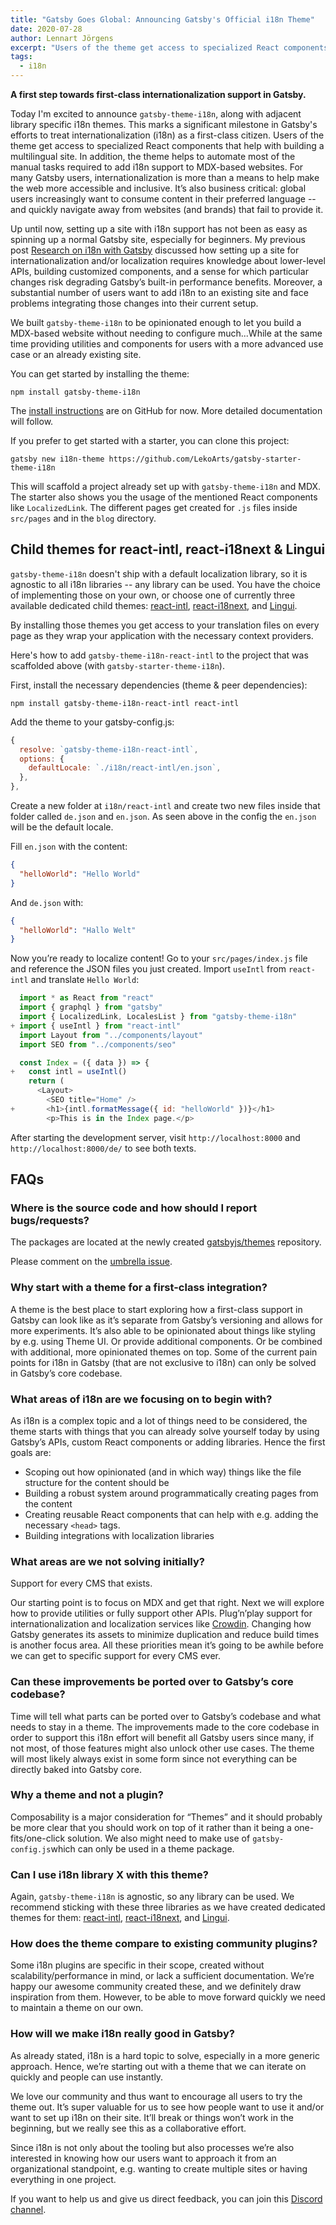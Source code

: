 ```yaml
---
title: "Gatsby Goes Global: Announcing Gatsby's Official i18n Theme"
date: 2020-07-28
author: Lennart Jörgens
excerpt: "Users of the theme get access to specialized React components that help with building a multilingual site. In addition the theme helps to automate most of the manual tasks required to add i18n support to MDX-based websites."
tags:
  - i18n
---
```


**A first step towards first-class internationalization support in Gatsby.**

Today I'm excited to announce `gatsby-theme-i18n`, along with adjacent library specific i18n themes. This marks a significant milestone in Gatsby's efforts to treat internationalization (i18n) as a first-class citizen. Users of the theme get access to specialized React components that help with building a multilingual site. In addition, the theme helps to automate most of the manual tasks required to add i18n support to MDX-based websites. For many Gatsby users, internationalization is more than a means to help make the web more accessible and inclusive. It’s also business critical: global users increasingly want to consume content in their preferred language -- and quickly navigate away from websites (and brands) that fail to provide it.

Up until now, setting up a site with i18n support has not been as easy as spinning up a normal Gatsby site, especially for beginners. My previous post [Research on i18n with Gatsby](/blog/2020-07-13-i18n-pain-points/) discussed how setting up a site for internationalization and/or localization requires knowledge about lower-level APIs, building customized components, and a sense for which particular changes risk degrading Gatsby’s built-in performance benefits. Moreover, a substantial number of users want to add i18n to an existing site and face problems integrating those changes into their current setup.

We built `gatsby-theme-i18n` to be opinionated enough to let you build a MDX-based website without needing to configure much...While at the same time providing utilities and components for users with a more advanced use case or an already existing site.

You can get started by installing the theme:

```shell
npm install gatsby-theme-i18n
```

The [install instructions](https://github.com/gatsbyjs/themes/tree/master/packages/gatsby-theme-i18n) are on GitHub for now. More detailed documentation will follow.

If you prefer to get started with a starter, you can clone this project:

```shell
gatsby new i18n-theme https://github.com/LekoArts/gatsby-starter-theme-i18n
```

This will scaffold a project already set up with `gatsby-theme-i18n` and MDX. The starter also shows you the usage of the mentioned React components like `LocalizedLink`. The different pages get created for `.js` files inside `src/pages` and in the `blog` directory.

## Child themes for react-intl, react-i18next & Lingui

`gatsby-theme-i18n` doesn't ship with a default localization library, so it is agnostic to all i18n libraries -- any library can be used. You have the choice of implementing those on your own, or choose one of currently three available dedicated child themes: [react-intl](https://github.com/gatsbyjs/themes/tree/master/packages/gatsby-theme-i18n-react-intl), [react-i18next](https://github.com/gatsbyjs/themes/tree/master/packages/gatsby-theme-i18n-react-i18next), and [Lingui](https://github.com/gatsbyjs/themes/tree/master/packages/gatsby-theme-i18n-lingui).

By installing those themes you get access to your translation files on every page as they wrap your application with the necessary context providers.

Here's how to add `gatsby-theme-i18n-react-intl` to the project that was scaffolded above (with `gatsby-starter-theme-i18n`).

First, install the necessary dependencies (theme & peer dependencies):

```shell
npm install gatsby-theme-i18n-react-intl react-intl
```

Add the theme to your gatsby-config.js:

```js:title=gatsby-config.js
{
  resolve: `gatsby-theme-i18n-react-intl`,
  options: {
    defaultLocale: `./i18n/react-intl/en.json`,
  },
},
```

Create a new folder at `i18n/react-intl` and create two new files inside that folder called `de.json` and `en.json`. As seen above in the config the `en.json` will be the default locale.

Fill `en.json` with the content:

```json
{
  "helloWorld": "Hello World"
}
```

And `de.json` with:

```json
{
  "helloWorld": "Hallo Welt"
}
```

Now you’re ready to localize content! Go to your `src/pages/index.js` file and reference the JSON files you just created. Import `useIntl` from `react-intl` and translate `Hello World`:

```diff:title=src/pages/index.js
  import * as React from "react"
  import { graphql } from "gatsby"
  import { LocalizedLink, LocalesList } from "gatsby-theme-i18n"
+ import { useIntl } from "react-intl"
  import Layout from "../components/layout"
  import SEO from "../components/seo"

  const Index = ({ data }) => {
+   const intl = useIntl()
    return (
      <Layout>
        <SEO title="Home" />
+       <h1>{intl.formatMessage({ id: "helloWorld" })}</h1>
        <p>This is in the Index page.</p>
```

After starting the development server, visit `http://localhost:8000` and `http://localhost:8000/de/` to see both texts.

## FAQs

### Where is the source code and how should I report bugs/requests?

The packages are located at the newly created [gatsbyjs/themes](https://github.com/gatsbyjs/themes) repository.

Please comment on the [umbrella issue](https://github.com/gatsbyjs/themes/issues/43).

### Why start with a theme for a first-class integration?

A theme is the best place to start exploring how a first-class support in Gatsby can look like as it’s separate from Gatsby’s versioning and allows for more experiments. It’s also able to be opinionated about things like styling by e.g. using Theme UI. Or provide additional components. Or be combined with additional, more opinionated themes on top. Some of the current pain points for i18n in Gatsby (that are not exclusive to i18n) can only be solved in Gatsby’s core codebase.

### What areas of i18n are we focusing on to begin with?

As i18n is a complex topic and a lot of things need to be considered, the theme starts with things that you can already solve yourself today by using Gatsby’s APIs, custom React components or adding libraries. Hence the first goals are:

- Scoping out how opinionated (and in which way) things like the file structure for the content should be
- Building a robust system around programmatically creating pages from the content
- Creating reusable React components that can help with e.g. adding the necessary `<head>` tags.
- Building integrations with localization libraries

### What areas are we not solving initially?

Support for every CMS that exists.

Our starting point is to focus on MDX and get that right. Next we will explore how to provide utilities or fully support other APIs. Plug’n’play support for internationalization and localization services like [Crowdin](https://crowdin.com/). Changing how Gatsby generates its assets to minimize duplication and reduce build times is another focus area. All these priorities mean it’s going to be awhile before we can get to specific support for every CMS ever.

### Can these improvements be ported over to Gatsby’s core codebase?

Time will tell what parts can be ported over to Gatsby’s codebase and what needs to stay in a theme. The improvements made to the core codebase in order to support this i18n effort will benefit all Gatsby users since many, if not most, of those features might also unlock other use cases. The theme will most likely always exist in some form since not everything can be directly baked into Gatsby core.

### Why a theme and not a plugin?

Composability is a major consideration for “Themes” and it should probably be more clear that you should work on top of it rather than it being a one-fits/one-click solution. We also might need to make use of `gatsby-config.js`which can only be used in a theme package.

### Can I use i18n library X with this theme?

Again, `gatsby-theme-i18n` is agnostic, so any library can be used. We recommend sticking with these three libraries as we have created dedicated themes for them: [react-intl](https://www.npmjs.com/package/react-intl), [react-i18next](https://react.i18next.com/), and [Lingui](https://lingui.js.org/).

### How does the theme compare to existing community plugins?

Some i18n plugins are specific in their scope, created without scalability/performance in mind, or lack a sufficient documentation. We’re happy our awesome community created these, and we definitely draw inspiration from them. However, to be able to move forward quickly we need to maintain a theme on our own.

### How will we make i18n really good in Gatsby?

As already stated, i18n is a hard topic to solve, especially in a more generic approach. Hence, we’re starting out with a theme that we can iterate on quickly and people can use instantly.

We love our community and thus want to encourage all users to try the theme out. It’s super valuable for us to see how people want to use it and/or want to set up i18n on their site. It’ll break or things won’t work in the beginning, but we really see this as a collaborative effort.

Since i18n is not only about the tooling but also processes we’re also interested in knowing how our users want to approach it from an organizational standpoint, e.g. wanting to create multiple sites or having everything in one project.

If you want to help us and give us direct feedback, you can join this [Discord channel](https://gatsby.dev/discord).
